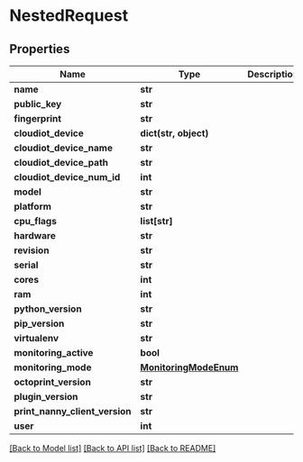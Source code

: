 # NestedRequest

## Properties
Name | Type | Description | Notes
------------ | ------------- | ------------- | -------------
**name** | **str** |  | 
**public_key** | **str** |  | 
**fingerprint** | **str** |  | 
**cloudiot_device** | **dict(str, object)** |  | 
**cloudiot_device_name** | **str** |  | 
**cloudiot_device_path** | **str** |  | 
**cloudiot_device_num_id** | **int** |  | 
**model** | **str** |  | 
**platform** | **str** |  | 
**cpu_flags** | **list[str]** |  | 
**hardware** | **str** |  | 
**revision** | **str** |  | 
**serial** | **str** |  | 
**cores** | **int** |  | 
**ram** | **int** |  | 
**python_version** | **str** |  | 
**pip_version** | **str** |  | 
**virtualenv** | **str** |  | 
**monitoring_active** | **bool** |  | [optional] 
**monitoring_mode** | [**MonitoringModeEnum**](MonitoringModeEnum.md) |  | [optional] 
**octoprint_version** | **str** |  | 
**plugin_version** | **str** |  | 
**print_nanny_client_version** | **str** |  | 
**user** | **int** |  | 

[[Back to Model list]](../README.md#documentation-for-models) [[Back to API list]](../README.md#documentation-for-api-endpoints) [[Back to README]](../README.md)



